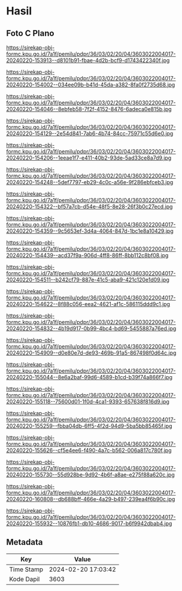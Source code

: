 # Hasil

## Foto C Plano

https://sirekap-obj-formc.kpu.go.id/7a1f/pemilu/pdpr/36/03/02/20/04/3603022004017-20240220-153913--d8101b91-fbae-4d2b-bcf9-d1743422340f.jpg

https://sirekap-obj-formc.kpu.go.id/7a1f/pemilu/pdpr/36/03/02/20/04/3603022004017-20240220-154002--034ee09b-b41d-45da-a382-8fa0f2735d68.jpg

https://sirekap-obj-formc.kpu.go.id/7a1f/pemilu/pdpr/36/03/02/20/04/3603022004017-20240220-154046--8ebfeb58-7f2f-4152-8476-6adeca0e815b.jpg

https://sirekap-obj-formc.kpu.go.id/7a1f/pemilu/pdpr/36/03/02/20/04/3603022004017-20240220-154129--2e54d841-7ab6-4b74-84cc-75971c55d6e0.jpg

https://sirekap-obj-formc.kpu.go.id/7a1f/pemilu/pdpr/36/03/02/20/04/3603022004017-20240220-154206--1eeae1f7-e411-40b2-93de-5ad33ce8a7d9.jpg

https://sirekap-obj-formc.kpu.go.id/7a1f/pemilu/pdpr/36/03/02/20/04/3603022004017-20240220-154248--5def7797-eb29-4c0c-a56e-9f286ebfceb3.jpg

https://sirekap-obj-formc.kpu.go.id/7a1f/pemilu/pdpr/36/03/02/20/04/3603022004017-20240220-154322--bf57a7cb-d54e-48f5-8e28-26f3b0c27ecd.jpg

https://sirekap-obj-formc.kpu.go.id/7a1f/pemilu/pdpr/36/03/02/20/04/3603022004017-20240220-154359--9c5653ef-3d4a-4064-847d-1bc1e8a10429.jpg

https://sirekap-obj-formc.kpu.go.id/7a1f/pemilu/pdpr/36/03/02/20/04/3603022004017-20240220-154439--acd37f9a-906d-4ff8-86ff-8bb112c8bf08.jpg

https://sirekap-obj-formc.kpu.go.id/7a1f/pemilu/pdpr/36/03/02/20/04/3603022004017-20240220-154511--b242cf79-887e-41c5-aba9-421c120e1d09.jpg

https://sirekap-obj-formc.kpu.go.id/7a1f/pemilu/pdpr/36/03/02/20/04/3603022004017-20240220-154622--8f88c056-eea2-4621-af1c-586115ddd9c1.jpg

https://sirekap-obj-formc.kpu.go.id/7a1f/pemilu/pdpr/36/03/02/20/04/3603022004017-20240220-154832--4b19d917-0b99-4bc4-bd69-5455887a76ed.jpg

https://sirekap-obj-formc.kpu.go.id/7a1f/pemilu/pdpr/36/03/02/20/04/3603022004017-20240220-154909--d0e80e7d-de93-469b-91a5-867498f0d64c.jpg

https://sirekap-obj-formc.kpu.go.id/7a1f/pemilu/pdpr/36/03/02/20/04/3603022004017-20240220-155044--8e6a2baf-99d6-4589-b1cd-b39f74a866f7.jpg

https://sirekap-obj-formc.kpu.go.id/7a1f/pemilu/pdpr/36/03/02/20/04/3603022004017-20240220-155118--75600d01-1f0d-4ca1-9393-657638f816d9.jpg

https://sirekap-obj-formc.kpu.go.id/7a1f/pemilu/pdpr/36/03/02/20/04/3603022004017-20240220-155259--fbba04db-6ff5-4f2d-94d9-5ba5bb85465f.jpg

https://sirekap-obj-formc.kpu.go.id/7a1f/pemilu/pdpr/36/03/02/20/04/3603022004017-20240220-155626--cf5e4ee6-f490-4a7c-b562-006a817c780f.jpg

https://sirekap-obj-formc.kpu.go.id/7a1f/pemilu/pdpr/36/03/02/20/04/3603022004017-20240220-155730--55d928be-9d92-4b6f-a8ae-e275f88a620c.jpg

https://sirekap-obj-formc.kpu.go.id/7a1f/pemilu/pdpr/36/03/02/20/04/3603022004017-20240220-160808--db688bff-466e-4a29-b497-239ea4f6b90c.jpg

https://sirekap-obj-formc.kpu.go.id/7a1f/pemilu/pdpr/36/03/02/20/04/3603022004017-20240220-155932--10876fb1-db10-4686-9017-b6f9942dbab4.jpg


## Metadata

| Key        | Value               |
| ---------- | ------------------- |
| Time Stamp | 2024-02-20 17:03:42 |
| Kode Dapil | 3603                |



